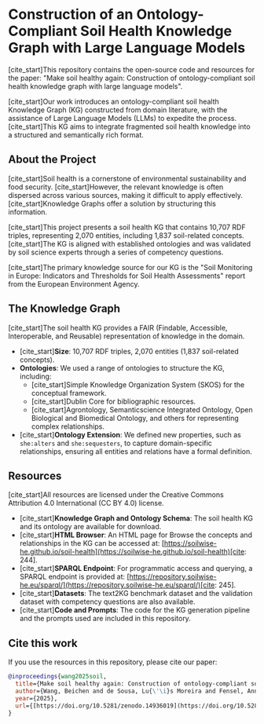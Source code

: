 # Construction of an Ontology-Compliant Soil Health Knowledge Graph with Large Language Models

[cite_start]This repository contains the open-source code and resources for the paper: "Make soil healthy again: Construction of ontology-compliant soil health knowledge graph with large language models".

[cite_start]Our work introduces an ontology-compliant soil health Knowledge Graph (KG) constructed from domain literature, with the assistance of Large Language Models (LLMs) to expedite the process. [cite_start]This KG aims to integrate fragmented soil health knowledge into a structured and semantically rich format.

## About the Project

[cite_start]Soil health is a cornerstone of environmental sustainability and food security. [cite_start]However, the relevant knowledge is often dispersed across various sources, making it difficult to apply effectively. [cite_start]Knowledge Graphs offer a solution by structuring this information.

[cite_start]This project presents a soil health KG that contains 10,707 RDF triples, representing 2,070 entities, including 1,837 soil-related concepts. [cite_start]The KG is aligned with established ontologies and was validated by soil science experts through a series of competency questions.

[cite_start]The primary knowledge source for our KG is the "Soil Monitoring in Europe: Indicators and Thresholds for Soil Health Assessments" report from the European Environment Agency.

## The Knowledge Graph

[cite_start]The soil health KG provides a FAIR (Findable, Accessible, Interoperable, and Reusable) representation of knowledge in the domain.

* [cite_start]**Size**: 10,707 RDF triples, 2,070 entities (1,837 soil-related concepts).
* **Ontologies**: We used a range of ontologies to structure the KG, including:
    * [cite_start]Simple Knowledge Organization System (SKOS) for the conceptual framework.
    * [cite_start]Dublin Core for bibliographic resources.
    * [cite_start]Agrontology, Semanticscience Integrated Ontology, Open Biological and Biomedical Ontology, and others for representing complex relationships.
* [cite_start]**Ontology Extension**: We defined new properties, such as `she:alters` and `she:sequesters`, to capture domain-specific relationships, ensuring all entities and relations have a formal definition.

## Resources

[cite_start]All resources are licensed under the Creative Commons Attribution 4.0 International (CC BY 4.0) license.

* [cite_start]**Knowledge Graph and Ontology Schema**: The soil health KG and its ontology are available for download.
* [cite_start]**HTML Browser**: An HTML page for Browse the concepts and relationships in the KG can be accessed at: [https://soilwise-he.github.io/soil-health](https://soilwise-he.github.io/soil-health)[cite: 244].
* [cite_start]**SPARQL Endpoint**: For programmatic access and querying, a SPARQL endpoint is provided at: [https://repository.soilwise-he.eu/sparql/](https://repository.soilwise-he.eu/sparql/)[cite: 245].
* [cite_start]**Datasets**: The text2KG benchmark dataset and the validation dataset with competency questions are also available.
* [cite_start]**Code and Prompts**: The code for the KG generation pipeline and the prompts used are included in this repository.

## Cite this work

If you use the resources in this repository, please cite our paper:

```bibtex
@inproceedings{wang2025soil,
  title={Make soil healthy again: Construction of ontology-compliant soil health knowledge graph with large language models},
  author={Wang, Beichen and de Sousa, Lu{\'\i}s Moreira and Fensel, Anna},
  year={2025},
  url={[https://doi.org/10.5281/zenodo.14936019](https://doi.org/10.5281/zenodo.14936019)}
}
